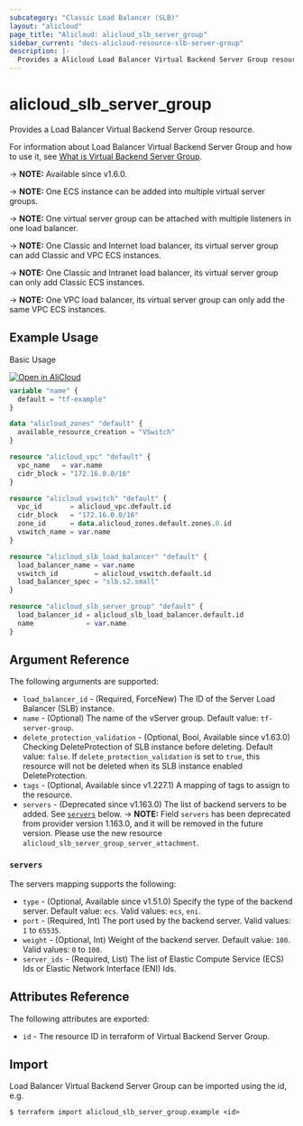 ```yaml
---
subcategory: "Classic Load Balancer (SLB)"
layout: "alicloud"
page_title: "Alicloud: alicloud_slb_server_group"
sidebar_current: "docs-alicloud-resource-slb-server-group"
description: |-
  Provides a Alicloud Load Balancer Virtual Backend Server Group resource.
---
```


# alicloud_slb_server_group

Provides a Load Balancer Virtual Backend Server Group resource.

For information about Load Balancer Virtual Backend Server Group and how to use it, see [What is Virtual Backend Server Group](https://www.alibabacloud.com/help/en/doc-detail/35215.html).

-> **NOTE:** Available since v1.6.0.

-> **NOTE:** One ECS instance can be added into multiple virtual server groups.

-> **NOTE:** One virtual server group can be attached with multiple listeners in one load balancer.

-> **NOTE:** One Classic and Internet load balancer, its virtual server group can add Classic and VPC ECS instances.

-> **NOTE:** One Classic and Intranet load balancer, its virtual server group can only add Classic ECS instances.

-> **NOTE:** One VPC load balancer, its virtual server group can only add the same VPC ECS instances.

## Example Usage

Basic Usage

<div style="display: block;margin-bottom: 40px;"><div class="oics-button" style="float: right;position: absolute;margin-bottom: 10px;">
  <a href="https://api.aliyun.com/terraform?resource=alicloud_slb_server_group&exampleId=4373d1f9-7b66-0d11-0be5-e55c439b3c19f7f21ef3&activeTab=example&spm=docs.r.slb_server_group.0.4373d1f97b&intl_lang=EN_US" target="_blank">
    <img alt="Open in AliCloud" src="https://img.alicdn.com/imgextra/i1/O1CN01hjjqXv1uYUlY56FyX_!!6000000006049-55-tps-254-36.svg" style="max-height: 44px; max-width: 100%;">
  </a>
</div></div>

```terraform
variable "name" {
  default = "tf-example"
}

data "alicloud_zones" "default" {
  available_resource_creation = "VSwitch"
}

resource "alicloud_vpc" "default" {
  vpc_name   = var.name
  cidr_block = "172.16.0.0/16"
}

resource "alicloud_vswitch" "default" {
  vpc_id       = alicloud_vpc.default.id
  cidr_block   = "172.16.0.0/16"
  zone_id      = data.alicloud_zones.default.zones.0.id
  vswitch_name = var.name
}

resource "alicloud_slb_load_balancer" "default" {
  load_balancer_name = var.name
  vswitch_id         = alicloud_vswitch.default.id
  load_balancer_spec = "slb.s2.small"
}

resource "alicloud_slb_server_group" "default" {
  load_balancer_id = alicloud_slb_load_balancer.default.id
  name             = var.name
}
```

## Argument Reference

The following arguments are supported:

* `load_balancer_id` - (Required, ForceNew) The ID of the Server Load Balancer (SLB) instance.
* `name` - (Optional) The name of the vServer group. Default value: `tf-server-group`.
* `delete_protection_validation` - (Optional, Bool, Available since v1.63.0) Checking DeleteProtection of SLB instance before deleting. Default value: `false`. If `delete_protection_validation` is set to `true`, this resource will not be deleted when its SLB instance enabled DeleteProtection.
* `tags` - (Optional, Available since v1.227.1) A mapping of tags to assign to the resource.
* `servers` - (Deprecated since v1.163.0) The list of backend servers to be added. See [`servers`](#servers) below.
-> **NOTE:** Field `servers` has been deprecated from provider version 1.163.0, and it will be removed in the future version. Please use the new resource `alicloud_slb_server_group_server_attachment`.

### `servers`

The servers mapping supports the following:

* `type` - (Optional, Available since v1.51.0) Specify the type of the backend server. Default value: `ecs`. Valid values: `ecs`, `eni`.
* `port` - (Required, Int) The port used by the backend server. Valid values: `1` to `65535`.
* `weight` - (Optional, Int) Weight of the backend server. Default value: `100`. Valid values: `0` to `100`.
* `server_ids` - (Required, List) The list of Elastic Compute Service (ECS) Ids or Elastic Network Interface (ENI) Ids.

## Attributes Reference

The following attributes are exported:

* `id` - The resource ID in terraform of Virtual Backend Server Group.

## Import

Load Balancer Virtual Backend Server Group can be imported using the id, e.g.

```shell
$ terraform import alicloud_slb_server_group.example <id>
```
